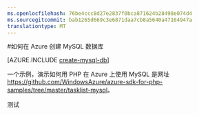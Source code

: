 ```yaml
---
ms.openlocfilehash: 76be4ccc8d27e2837f0bca871624b28498e074d4
ms.sourcegitcommit: bab1265d669c3e6871daa7cb8a5640a47104947a
translationtype: MT
---
```

<properties
    pageTitle="如何在 Azure 创建 MySQL 数据库"
    description="了解如何使用 ClearDB Azure 数据中心中创建一个 MySQL 数据库。"
    documentationCenter="php"
    services=""
    authors="rmcmurray"
    manager="wpickett"
    editor="jimbe"
    tags="mysql"/>

<tags
    ms.service="multiple"
    ms.workload="data-management"
    ms.tgt_pltfrm="na"
    ms.devlang="PHP"
    ms.topic="article"
    ms.date="08/31/2015"
    ms.author="robmcm"/>

#如何在 Azure 创建 MySQL 数据库

[AZURE.INCLUDE [create-mysql-db](../includes/create-mysql-db.md)]

一个示例，演示如何用 PHP 在 Azure 上使用 MySQL 是网址<https://github.com/WindowsAzure/azure-sdk-for-php-samples/tree/master/tasklist-mysql>。

测试

